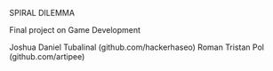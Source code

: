 SPIRAL DILEMMA

Final project on Game Development

Joshua Daniel Tubalinal (github.com/hackerhaseo)
Roman Tristan Pol (github.com/artipee)
